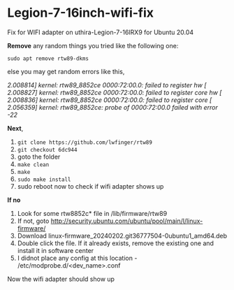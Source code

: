 # Legion-7-16inch-wifi-fix
Fix for WIFI adapter on uthira-Legion-7-16IRX9 for Ubuntu 20.04

**Remove** any random things you tried like the following one:

`sudo apt remove rtw89-dkms`

else you may get random errors like this,

_2.008814] kernel: rtw89_8852ce 0000:72:00.0: failed to register hw
[    2.008827] kernel: rtw89_8852ce 0000:72:00.0: failed to register core hw
[    2.008836] kernel: rtw89_8852ce 0000:72:00.0: failed to register core
[    2.056359] kernel: rtw89_8852ce: probe of 0000:72:00.0 failed with error -22_

**Next**, 
1. `git clone https://github.com/lwfinger/rtw89`
2. `git checkout 6dc944`
3. goto the folder
4. `make clean`
5. `make`
6. `sudo make install`
7. sudo reboot now to check if wifi adapter shows up

**If no**
1. Look for some rtw8852c* file in /lib/firmware/rtw89
2. If not, goto http://security.ubuntu.com/ubuntu/pool/main/l/linux-firmware/
3. Download linux-firmware_20240202.git36777504-0ubuntu1_amd64.deb
4. Double click the file. If it already exists, remove the existing one and install it in software center
5. I didnot place any config at this location - /etc/modprobe.d/<dev_name>.conf

Now the wifi adapter should show up





